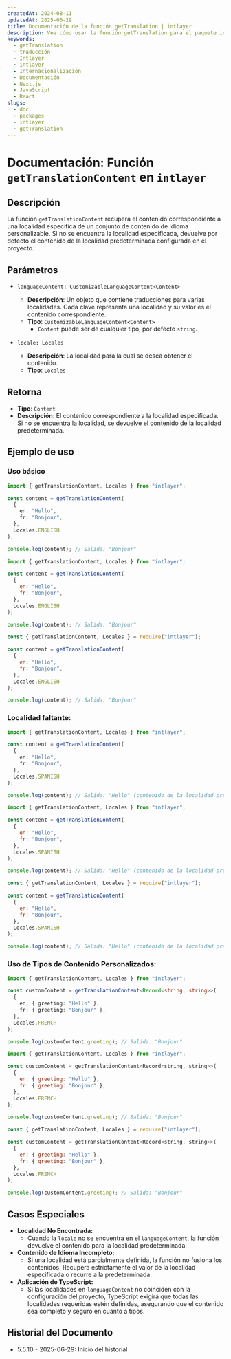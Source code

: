 ```yaml
---
createdAt: 2024-08-11
updatedAt: 2025-06-29
title: Documentación de la función getTranslation | intlayer
description: Vea cómo usar la función getTranslation para el paquete intlayer
keywords:
  - getTranslation
  - traducción
  - Intlayer
  - intlayer
  - Internacionalización
  - Documentación
  - Next.js
  - JavaScript
  - React
slugs:
  - doc
  - packages
  - intlayer
  - getTranslation
---
```


# Documentación: Función `getTranslationContent` en `intlayer`

## Descripción

La función `getTranslationContent` recupera el contenido correspondiente a una localidad específica de un conjunto de contenido de idioma personalizable. Si no se encuentra la localidad especificada, devuelve por defecto el contenido de la localidad predeterminada configurada en el proyecto.

## Parámetros

- `languageContent: CustomizableLanguageContent<Content>`

  - **Descripción**: Un objeto que contiene traducciones para varias localidades. Cada clave representa una localidad y su valor es el contenido correspondiente.
  - **Tipo**: `CustomizableLanguageContent<Content>`
    - `Content` puede ser de cualquier tipo, por defecto `string`.

- `locale: Locales`

  - **Descripción**: La localidad para la cual se desea obtener el contenido.
  - **Tipo**: `Locales`

## Retorna

- **Tipo**: `Content`
- **Descripción**: El contenido correspondiente a la localidad especificada. Si no se encuentra la localidad, se devuelve el contenido de la localidad predeterminada.

## Ejemplo de uso

### Uso básico

```typescript codeFormat="typescript"
import { getTranslationContent, Locales } from "intlayer";

const content = getTranslationContent(
  {
    en: "Hello",
    fr: "Bonjour",
  },
  Locales.ENGLISH
);

console.log(content); // Salida: "Bonjour"
```

```javascript codeFormat="esm"
import { getTranslationContent, Locales } from "intlayer";

const content = getTranslationContent(
  {
    en: "Hello",
    fr: "Bonjour",
  },
  Locales.ENGLISH
);

console.log(content); // Salida: "Bonjour"
```

```javascript codeFormat="commonjs"
const { getTranslationContent, Locales } = require("intlayer");

const content = getTranslationContent(
  {
    en: "Hello",
    fr: "Bonjour",
  },
  Locales.ENGLISH
);

console.log(content); // Salida: "Bonjour"
```

### Localidad faltante:

```typescript codeFormat="typescript"
import { getTranslationContent, Locales } from "intlayer";

const content = getTranslationContent(
  {
    en: "Hello",
    fr: "Bonjour",
  },
  Locales.SPANISH
);

console.log(content); // Salida: "Hello" (contenido de la localidad predeterminada)
```

```javascript codeFormat="esm"
import { getTranslationContent, Locales } from "intlayer";

const content = getTranslationContent(
  {
    en: "Hello",
    fr: "Bonjour",
  },
  Locales.SPANISH
);

console.log(content); // Salida: "Hello" (contenido de la localidad predeterminada)
```

```javascript codeFormat="commonjs"
const { getTranslationContent, Locales } = require("intlayer");

const content = getTranslationContent(
  {
    en: "Hello",
    fr: "Bonjour",
  },
  Locales.SPANISH
);

console.log(content); // Salida: "Hello" (contenido de la localidad predeterminada)
```

### Uso de Tipos de Contenido Personalizados:

```typescript codeFormat="typescript"
import { getTranslationContent, Locales } from "intlayer";

const customContent = getTranslationContent<Record<string, string>>(
  {
    en: { greeting: "Hello" },
    fr: { greeting: "Bonjour" },
  },
  Locales.FRENCH
);

console.log(customContent.greeting); // Salida: "Bonjour"
```

```javascript codeFormat="esm"
import { getTranslationContent, Locales } from "intlayer";

const customContent = getTranslationContent<Record<string, string>>(
  {
    en: { greeting: "Hello" },
    fr: { greeting: "Bonjour" },
  },
  Locales.FRENCH
);

console.log(customContent.greeting); // Salida: "Bonjour"
```

```javascript codeFormat="commonjs"
const { getTranslationContent, Locales } = require("intlayer");

const customContent = getTranslationContent<Record<string, string>>(
  {
    en: { greeting: "Hello" },
    fr: { greeting: "Bonjour" },
  },
  Locales.FRENCH
);

console.log(customContent.greeting); // Salida: "Bonjour"
```

## Casos Especiales

- **Localidad No Encontrada:**
  - Cuando la `locale` no se encuentra en el `languageContent`, la función devuelve el contenido para la localidad predeterminada.
- **Contenido de Idioma Incompleto:**
  - Si una localidad está parcialmente definida, la función no fusiona los contenidos. Recupera estrictamente el valor de la localidad especificada o recurre a la predeterminada.
- **Aplicación de TypeScript:**
  - Si las localidades en `languageContent` no coinciden con la configuración del proyecto, TypeScript exigirá que todas las localidades requeridas estén definidas, asegurando que el contenido sea completo y seguro en cuanto a tipos.

## Historial del Documento

- 5.5.10 - 2025-06-29: Inicio del historial
